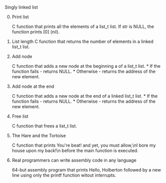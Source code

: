   Singly linked list


0. Print list
   
   C function that prints all the elements of a list_t list.
         If str is NULL, the function prints [0] (nil).

1. List length
C function that returns the number of elements in a linked list_t list.


2. Add node

   C function that adds a new node at the beginning a of a list_t list.
        * If the function fails - returns NULL.
        * Otherwise - returns the address of the new element.


3. Add node at the end
  
   C function that adds a new node at the end of a linked list_t list.
        * If the function fails - returns NULL.
        * Otherwise - returns the address of the new element.


4. Free list
   
   C function that frees a list_t list.


5. The Hare and the Tortoise
    
   C function that prints You're beat! and yet, you must allow,\nI bore my house upon my back!\n before the main function is executed.


6. Real programmers can write assembly code in any language
    
    64-but assembly program that prints Hello, Holberton followed by a new line using only the printf function witout interrupts.


